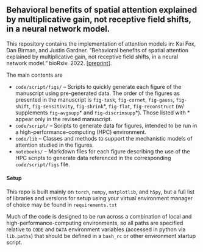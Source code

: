 

## Behavioral benefits of spatial attention explained by multiplicative gain, not receptive field shifts, in a neural network model.


This repository contains the implementation of attention models in: Kai Fox, Dan Birman, and Justin Gardner. “Behavioral benefits of spatial attention explained by multiplicative gain, not receptive field shifts, in a neural network model.” bioRxiv. 2022. [[preprint](https://www.biorxiv.org/content/10.1101/2022.03.04.483026v1)].

The main contents are

- `code/script/figs/` – Scripts to quickly generate each figure of the manuscript using pre-generated data. The order of the figures as presented in the manuscript is `fig-task`, `fig-cornet`, `fig-gauss`, `fig-shift`, `fig-sensitivity`, `fig-shrink`\*, `fig-flat`, `fig-reconstruct` (w/ supplements `fig-avgsupp`\* and `fig-discrimsupp`\*). Those listed with \* appear only in the revised manuscript.
- `code/script/` – Scripts to generate data for figures, intended to be run in a high-performance-computing (HPC) environment.
- `code/lib` – Classes and methods to support the mechanistic models of attention studied in the figures.
- `notebooks/` – Markdown files for each figure describing the use of the HPC scripts to generate data referenced in the corresponding `code/script/figs` file.


#### Setup

This repo is built mainly on `torch`, `numpy`, `matplotlib`, and `h5py`, but a full list of libraries and versions for setup using your virtual environment manager of choice may be found in `requirements.txt`

Much of the code is designed to be run across a combination of local and high-performance-computing environments, so all paths are specified relative to `CODE` and `DATA` environment variables (accessed in python via `lib.paths`) that should be defined in a `bash_rc` or other environment startup script.